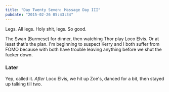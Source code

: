```yaml
---
title: "Day Twenty Seven: Massage Day III"
pubdate: "2015-02-26 05:43:34"
---
```


Legs. All legs. Holy shit, legs. So good.


The Swan (Burmese) for dinner, then watching Thor play Loco Elvis. Or at least that's the plan. I'm beginning to suspect Kerry and I both suffer from FOMO because with both have trouble leaving anything before we shut the fucker down.

### Later

Yep, called it. *After* Loco Elvis, we hit up Zoe's, danced for a bit, then stayed up talking till two.